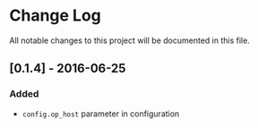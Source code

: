 # Change Log
All notable changes to this project will be documented in this file.

## [0.1.4] - 2016-06-25
### Added
- `config.op_host` parameter in configuration